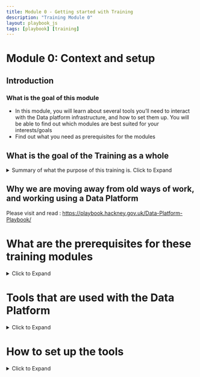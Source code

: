```yaml
---
title: Module 0 - Getting started with Training
description: "Training Module 0"
layout: playbook_js
tags: [playbook] [training]
---
```


# Module 0: Context and setup

## Introduction
### What is the goal of this module
- In this module, you will learn about several tools you’ll need to interact with the Data platform infrastructure, and how to set them up.
You will be able to find out which modules are best suited for your interests/goals
- Find out what you need as prerequisites for the modules

##  What is the goal of the Training as a whole
<details>
    <summary>Summary of what the purpose of this training is. Click to Expand </summary>

The goal of the training is to understand the end-to-end journey of data in the platform and get to grips with the core elements and processes of the Data Platform, in a safe environment, using open data. Depending on what you want to do in the platform, you may not need to complete all the modules. However, the modules rely on each other and need to be completed in order. 
After you complete the training, you will likely find that there is more you need to learn from the Playbook in order to use the Data Platform in your work (for example, performing other types of data transformation).

### Module 1

This module is intended for people who want to add/ingest data into the platform so they or others can use it in other tools (e.g. Qlik)
After completing this module, you should be able to do the following:

- Ingest Google Sheets into the Data Platform
- Write a simple terraform module
- Submit a pull request in Github
- Navigate the AWS console
- Run a job in AWS Glue
- View data objects in AWS S3
- Query data in AWS Athena
### Module 2
This module is intended for people who want to transform data within the Data Platform and make the result available for querying
After completing this module, you should be able to do the following:
- Load one or more datasets from S3 into a coding environment, local and on AWS Glue
- Learn how to test your Data Transformation in the Local Notebooking Environment ( saves money and is much faster to debug )
- Learn how to do transformations in Spark syntax (including Joins)
- Add a Glue job within the AWS console
- Save the dataset after transformation into the refined zone

### Module 3
This module is intended for people who want to schedule or automate data transformations
After completing this module, you should be able to do the following:
- Deploy a Glue Job into the Data Platform Production environment, with scheduler to automate the process
- Deploy a Glue job using Terraform
</details>

## Why we are moving away from old ways of work, and working using a Data Platform
Please visit and read : https://playbook.hackney.gov.uk/Data-Platform-Playbook/

# What are the prerequisites for these training modules  
<details>
    <summary>Click to Expand</summary>

## Introduction: Experience, skills, software and equipment

To get the most out of these modules, you must be comfortable with the idea of coding. It is fine to be a beginner in Python and Terraform, but you should at least have a bit of experience with a programming language (such as SQL or formulas in Excel/Sheets). 

You’ll also need accounts and permissions to access some platforms. In Module 2 you will use a local environment, so you’ll also need a Windows machine or a Mac and permissions to install software on it (though we have plans to develop the platform so that this is no longer the case).

You may have to contact IT to install some prerequisite software if you do not have the permissions to do it yourself

## Pre-requisites Table

Here are the details on these requirements by module.

| Module | Github | Notebook Environment | AWS Access |
|---|---|---|---|
| Module 1 | X | | |
| Module 2 | X | X| X|
| Module 3 | X | | X|

</details>

# Tools that are used with the Data Platform

<details>
    <summary>Click to Expand</summary>

## GitHub: Online repository for code where all Hackney codebase is stored

Github is where the Data Platform repository is stored. In particular, it is where the Terraform scripts are, which is the code which controls and manages the Data Platform resources in AWS. We also store the code for the Playbook there
You can refer to this playbook entry for more information : https://playbook.hackney.gov.uk/Data-Platform-Playbook/playbook/getting-set-up/using-github

### Benefits of using these tools 
Using Github means we have version control on our code, we also have a way to verify code and making sure code is suitable before it is live.


## The notebook environment

Essentially a Jupyter server so that we can run Jupyter Notebooks. Jupyter notebooks are Python scripts which run in cells, which makes it easier to develop and try things out
For the Data Platform, it will have the packages installed to be quite similar to AWS Glue.

### Benefits of using these tools

The notebooking tool uses your local resources to execute the code, meaning you don’t consume AWS resources, saving Hackney money.
Feedback on errors is a lot quicker, and as a result is a lot easier to debug. This makes it more efficient for developing code.
To set up the notebooking environment, click here [Link to other Playbook article Notebook Environment Setup - Google Docs ].

## Amazon Web Services (AWS)

AWS (Amazon Web Services) is a comprehensive cloud platform offering over 200 different services including data storage, computing power, and tools Glue, Athena and Redshift which we use in the Data Platform. AWS is the council’s primary cloud supplier and the primary environment in which we are building the Data Platform.

</details>

# How to set up the tools

<details>
    <summary>Click to Expand</summary>

## Github 

- [Instructions to set up](https://playbook.hackney.gov.uk/Data-Platform-Playbook/playbook/getting-set-up/using-github)
  - Github Playbook documentation 
  - If you are a part of the HackIT Github Group, you don’t need to set anything up
  - If you are not, make a request in the HackIT Dev Slack Channel
- Common Problems / FAQ
  - I can’t find the Repo for the Data Platform
    - Please visit https://github.com/LBHackney-IT/Data-Platform

## Notebook Environment

- Instructions to set up
  - [Notebook Environment Setup](https://docs.google.com/document/d/1CFfneUahaBVw-yIzmbdBB1lDXM3d2biApz_-CqbpCCc)
- Common Problems / FAQ
  - How can I tell if my Notebook Environment is working?
    - When you open up the Jupyter Instance, open the template.ipnyb and try to run the first Cell. It should create a Spark instance, if it doesn’t something might be wrong. At that point it is best to ask somebody for some troubleshooting

</details>
